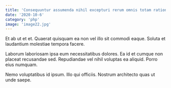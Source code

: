 ```yaml
---
title: 'Consequuntur assumenda nihil excepturi rerum omnis totam ratione asperiores et.'
date: '2020-10-6'
category: 'php'
image: 'image22.jpg'
---
```


Et ab ut et et. Quaerat quisquam ea non vel illo sit commodi eaque. Soluta et laudantium molestiae tempora facere.
 Laborum laboriosam ipsa eum necessitatibus dolores. Ea id et cumque non placeat recusandae sed. Repudiandae vel nihil voluptas ea aliquid. Porro eius numquam.
 Nemo voluptatibus id ipsum. Illo qui officiis. Nostrum architecto quas ut unde saepe.
